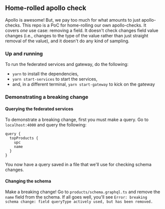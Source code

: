 ## Home-rolled apollo check
Apollo is awesome! But, we pay too much for what amounts to just apollo-checks. This repo is a PoC for home-rolling our own apollo-checks. It covers _one_ use case: removing a field. It doesn't check changes field value changes (i.e., changes to the type of the value rather than just straight removal of the value), and it doesn't do any kind of sampling.

### Up and running

To run the federated services and gateway, do the following:

- `yarn` to install the dependencies,
- `yarn start-services` to start the services,
- and, in a different terminal, `yarn start-gateway` to kick on the gateway

### Demonstrating a breaking change
#### Querying the federated services
To demonstrate a breaking change, first you must make a query. Go to `localhost:4000` and query the following:

```
query {
  topProducts {
    upc
    name
  }
}
```
You now have a query saved in a file that we'll use for checking schema changes.

#### Changing the schema
Make a breaking change! Go to `products/schema.graphql.ts` and remove the `name` field from the schema. If all goes well, you'll see `Error: breaking schema change: field queryType actively used, but has been removed.`
